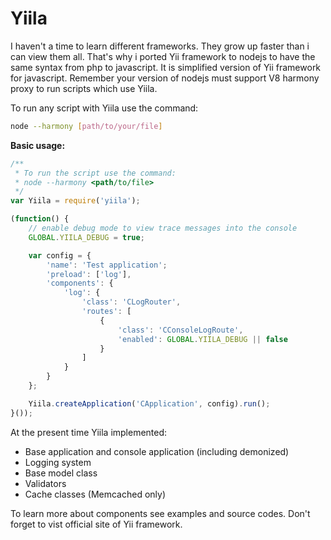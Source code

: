 Yiila
=====

I haven't a time to learn different frameworks. They grow up faster than i can view them all. That's why i ported Yii framework to nodejs to have the same syntax from php to javascript. It is simplified version of Yii framework for javascript. Remember your version of nodejs must support V8 harmony proxy to run scripts which use Yiila.

To run any script with Yiila use the command:
```bash
node --harmony [path/to/your/file]
```

**Basic usage:**

```javascript
/**
 * To run the script use the command:
 * node --harmony <path/to/file>
 */
var Yiila = require('yiila');

(function() {
	// enable debug mode to view trace messages into the console
	GLOBAL.YIILA_DEBUG = true;

	var config = {
		'name': 'Test application';
		'preload': ['log'],
		'components': {
			'log': {
				'class': 'CLogRouter',
				'routes': [
					{
						'class': 'CConsoleLogRoute',
						'enabled': GLOBAL.YIILA_DEBUG || false
					}
				]
			}
		}
	};

	Yiila.createApplication('CApplication', config).run();
}());
```

At the present time Yiila implemented:
* Base application and console application (including demonized)
* Logging system
* Base model class
* Validators
* Cache classes (Memcached only)

To learn more about components see examples and source codes. Don't forget to vist official site of Yii framework.
